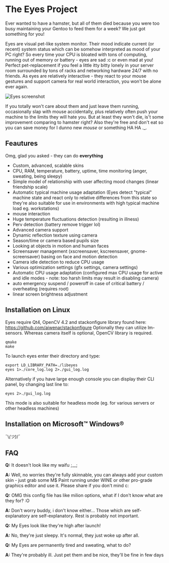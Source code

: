 The Eyes Project
================

Ever wanted to have a hamster, but all of them died because you were too busy maintaining your Gentoo to feed them for a week? We just got something for you! 

Eyes are visual pet-like system monitor. Their mood indicate current (or recent) system status which can be somehow interpreted as mood of your PC right? So every time your CPU is bloated with tons of computing, running out of memory or battery - eyes are sad :c or even mad at you! Perfect pet-replacement if you feel a little itty bitty lonely in your server room surrounded by tons of racks and networking hardware 24/7 with no friends. As eyes are relatively interactive - they react to your mouse gestures and support camera for real world interaction, you won't be alone ever again.

![Eyes screenshot](https://dl.dropboxusercontent.com/u/44131220/undeletable/z152.png "Eyes")

If you totally won't care about them and just leave them running, occasionally slap with mouse accidentally, plus relatively often push your machine to the limits they will hate you. But at least they won't die, is't some improvement comparing to hamster right? Also they're free and don't eat so you can save money for I dunno new *mouse* or something HA HA ._.

Feautures
---------

Omg, glad you asked - they can do **everything**

- Custom, advanced, scalable skins
- CPU, RAM, temperature, battery, uptime, time monitoring (anger, sweating, being sleepy)
- Simple model of relationship with user affecting mood changes (linear friendship scale)
- Automatic typical machine usage adaptation (Eyes detect "typical" machine state and react only to relative differences from this state so they're also suitable for use in environments with high typical machine load eg. workstations)
- mouse interaction
- Huge temperature fluctuations detection (resulting in illness)
- Perv detection (battery remove trigger lol)
- Advanced camera support
- Dynamic reflection texture using camera
- Season/time or camera based pupils size
- Looking at objects in motion and human faces
- Screensaver management (xscreensaver, kscreensaver, gnome-screensaver) basing on face and motion detection
- Camera idle detection to reduce CPU usage
- Various optimization settings (gfx settings, camera settings)
- Automatic CPU usage adaptation (configured max CPU usage for active and idle modes - note: too harsh limits may result in disabling camera)
- auto emergency suspend / poweroff in case of critical battery / overheating (requires root)
- linear screen brightness adjustment

Installation on Linux
---------------------

Eyes require Qt4, OpenCV 4.2 and stackonfigure library found here: https://github.com/aiwenar/stackonfigure
Optionally they can utilize lm-sensors. Whereas camera itself is optional, OpenCV library is required.

    qmake
    make

To launch eyes enter their directory and type:

    export LD_LIBRARY_PATH=./libeyes
    eyes 1>./core_log.log 2>./gui_log.log

Alternatively if you have large enough console you can display their CLI panel, by changing last line to:

    eyes 2>./gui_log.log

This mode is also suitable for headless mode (eg. for various servers or other headless machines)

Installation on Microsoft™ Windows®
-----------------------------------

¯\\_(ツ)_/¯

FAQ
---

**Q:** It doesn't look like my waifu ;__;

**A:** Well, no worries they're fully skinnable, you can always add your custom skin - just grab some M$ Paint running under WINE or other pro-grade graphics editor and use it. Please share if you don't mind c:

**Q:** OMG this config file has like milion options, what if I don't know what are they for? :O

**A:** Don't worry buddy, i don't know either... Those which are self-explanatory are self-explanatory. Rest is probably not important.

**Q:** My Eyes look like they're high after launch!

**A:** No, they're just sleepy. It's normal, they just woke up after all.

**Q:** My Eyes are permanently tired and sweating, what to do?

**A:** They're probably ill. Just pet them and be nice, they'll be fine in few days
